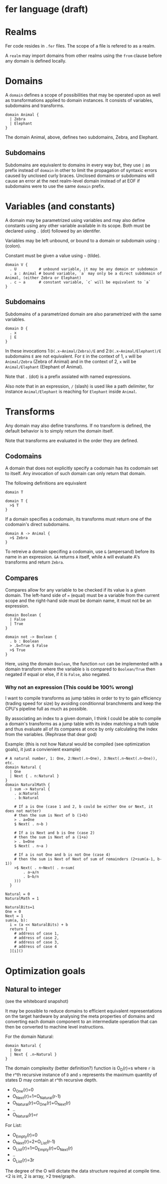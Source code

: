 # fer language (draft)

# Realms

Fer code resides in `.fer` files. The scope of a file is refered to as a realm.

A `realm` may import domains from other realms using the `from` clause before any domain is defined locally.

# Domains

A `domain` defines a scope of possibilities that may be operated upon as well as transformations applied to domain instances. It consists of variables, subdomains and transforms.

```
domain Animal {
  | Zebra
  | Elephant
}
```

The domain Animal, above, defines two subdomains, Zebra, and Elephant.

## Subdomains 

Subdomains are equivalent to domains in every way but, they use `|` as prefix instead of `domain` in other to limit the propagation of syntaxic errors caused by unclosed curly braces. Unclosed domains or subdomains will cause an error at the next realm-level domain instead of at EOF if subdomains were to use the same `domain` prefix.

# Variables (and constants)

A domain may be parametrized using variables and may also define constants using any other variable available in its scope. Both must be declared using `.` (dot) followed by an identifer.

Variables may be left unbound, or bound to a domain or subdomain using `:` (colon).

Constant must be given a value using `~` (tilde).

```
domain V {
  . U          # unbound variable, it may be any domain or subdomain
  . a : Animal # bound variable, `a` may only be a direct subdomain of Animal, (either Zebra or Elephant)
  . c ~ a      # constant variable, `c` will be equivalent to `a`
}
```

## Subdomains

Subdomains of a parametrized domain are also parametrized with the same variables.

```
domain D {
  . x
  | E
}
```

In these invocations 1:`D(.x~Animal/Zebra)/E` and 2:`D(.x~Animal/Elephant)/E` subdomains `E` are not equivalent. For `E` in the context of 1, `x` will be `Animal/Zebra` (Zebra of Animal) and in the context of 2, `x` will be `Animal/Elephant` (Elephant of Animal).

Note that `.` (dot) is a prefix assiated with named expressions.

Also note that in an expression, `/` (slash) is used like a path delimiter, for instance `Animal/Elephant` is reaching for `Elephant` inside `Animal`.

# Transforms

Any domain may also define transforms. If no transform is defined, the default behavior is to simply  return the domain itself.

Note that transforms are evaluated in the order they are defined.

## Codomains

A domain that does not explicitly specify a codomain has its codomain set to itself. Any invocation of such domain can only return that domain.

The following definitions are equivalent
```
domain T
```
```
domain T {
  >$ T
}
```

If a domain specifies a codomain, its transforms must return one of the codomain's direct subdomains.

```
domain A -> Animal {
  >$ Zebra
}
```

To retreive a domain specifing a codomain, use `&` (ampersand) before its name in an expression. `&A` returns `A` itself, while `A` will evaluate A's transforms and return `Zebra`.

## Compares

Compares allow for any variable to be checked if its value is a given domain. The left-hand side of `=` (equal) must be a variable from the current scope and the right-hand side must be domain name, it must not be an expression.

```
domain Boolean {
  | False
  | True
}

domain not -> Boolean {
  . b : Boolean
  > .b=True $ False
  >$ True
}
```
Here, using the domain `Boolean`, the function `not` can be implemented with a domain transform where the variable `b` is compared to `Boolean/True` then negated if equal or else, if it is `False`, also negated.

### Why not an expression (This could be 100% wrong)

I want to compile transforms as jump tables in order to try to gain efficiency (trading speed for size) by avoiding conditionnal branchments and keep the CPU's pipeline full as much as possible.

By associating an index to a given domain, I think I could be able to compile a domain's transforms as a jump table with its index matching a truth table and thus evaluate all of its compares at once by only calculating the index from the variables. (Rephrase that dear god)

Example: (this is not how Natural would be compiled (see optimization goals), it just a convienient example)
```
# A natural number, 1: One, 2:Next(.n~One), 3:Next(.n~Next(.n~One)), etc.
domain Natural {
  | One
  | Next { . n:Natural }
}
domain NaturalMath {
  | sum -> Natural {
    . a:Natural
    . b:Natural

    # If a is One (case 1 and 2, b could be either One or Next, it does not matter)
    # then the sum is Next of b (1+b)
    > . a=One
    $ Next( . n~b )

    # If a is Next and b is One (case 2)
    # then the sum is Next of a (1+a)
    > . b=One
    $ Next( . n~a )

    # If a is not One and b is not One (case 4)
    # then the sum is Next of Next of sum of remainders (2+sum(a-1, b-1))
    >$ Next( . n~Next( . n~sum(
        . a~a/n
        . b~b/n
    )))
  }
```

```
Natural = 0
NaturalMath = 1

NaturalBits=1
One = 0
Next = 1
sum(a, b):
  i = (a << NaturalBits) + b
  return [
    # address of case 1,
    # address of case 2,
    # address of case 3,
    # address of case 4
  ][i]()

```

# Optimization goals
## Natural to integer
(see the whiteboard snapshot)

It may be possible to reduce domains to efficient equivalent
representations on the target hardware by analysing the meta properties of
domains and converting each domain component to an intermediate operation
that can then be converted to machine level instructions.

For the domain Natural:
```
domain Natural {
  | One
  | Next { .n~Natural }
}
```

The domain complexity (better definition?) function is O<sub>D</sub>(r)=s where `r` is the r^th recursive instance of `D` and `s` represents the maximum quantity of states D may contain at r^th recursive depth.
   * O<sub>One</sub>(r)=0
   * O<sub>Next</sub>(r)=1+O<sub>Natural</sub>(r-1)
   * O<sub>Natural</sub>(r)=O<sub>One</sub>(r)+O<sub>Next</sub>(r)
   * ..
   * O<sub>Natural</sub>(r)=r

For List:
   * O<sub>Empty</sub>(r)=0
   * O<sub>Next</sub>(r)=2+O<sub>List</sub>(r-1)
   * O<sub>List</sub>(r)=1+O<sub>Empty</sub>(r)+O<sub>Next</sub>(r)
   * ..
   * O<sub>List</sub>(r)=3r

The degree of the O will dictate the data structure required at compile time. <2 is int, 2 is array, >2 tree/graph.